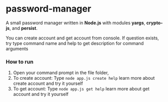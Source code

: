 # password-manager

A small password manager written in **Node.js** with modules **yargs**,  **crypto-js**, and **persist**.

You can create account and get account from console. If question exists, try type command name and help to get description for command arguments

### How to run
1. Open your command prompt in the file folder, 
2. To create account: Type <code>node app.js create help</code> learn more about create account and try it yourself
3. To get account:    Type <code>node app.js get help</code> learn more about get account and try it yourself
